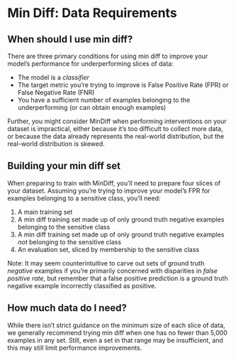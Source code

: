 # Min Diff: Data Requirements

## When should I use min diff?
There are three primary conditions for using min diff to improve your model’s
performance for underperforming slices of data:

-   The model is a *classifier*
-   The target metric you’re trying to improve is False Positive Rate (FPR) or False Negative Rate (FNR)
-   You have a sufficient number of examples belonging to the underperforming (or can obtain enough examples)

Further,  you might consider MinDiff when performing interventions on your
dataset is impractical, either because it’s too difficult to collect more data,
or because the data already represents the real-world distribution, but the
real-world distribution is skewed.

## Building your min diff set
When preparing to train with MinDiff, you’ll need to prepare four slices of your
dataset. Assuming you’re trying to improve your model’s FPR for examples
belonging to a sensitive class, you’ll need:

1.   A main training set
2.   A min diff training set made up of only ground truth negative examples belonging to the sensitive class
3.   A min diff training set made up of only ground truth negative examples *not* belonging to the sensitive class
4.   An evaluation set, sliced by membership to the sensitive class

Note: It may seem counterintuitive to carve out sets of ground truth *negative*
examples if you’re primarily concerned with disparities in *false positive
rate*, but remember that a false positive prediction is a ground truth negative
example incorrectly classified as positive.

## How much data do I need?

While there isn’t strict guidance on the minimum size of each slice of data, we
generally recommend trying min diff when one has no fewer than 5,000 examples in
any set. Still, even a set in that range may be insufficient, and this may still
limit performance improvements.
